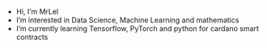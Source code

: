 - Hi, I’m MrLel
- I’m interested in Data Science, Machine Learning and mathematics
- I’m currently learning Tensorflow, PyTorch and python for cardano smart contracts

<!---
MrLeljr/MrLeljr is a ✨ special ✨ repository because its `README.md` (this file) appears on your GitHub profile.
You can click the Preview link to take a look at your changes.
--->
